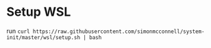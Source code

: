 # Setup WSL

run `curl https://raw.githubusercontent.com/simonmcconnell/system-init/master/wsl/setup.sh | bash`
